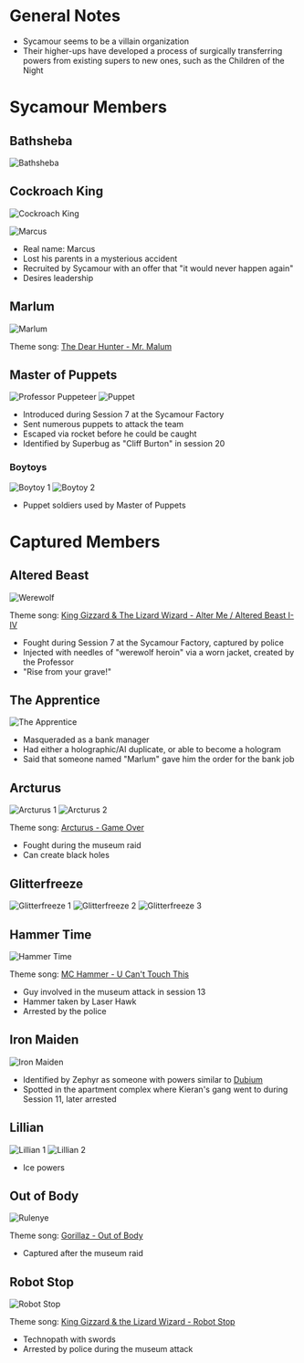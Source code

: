 <!-- TITLE: Sycamour -->
<!-- SUBTITLE: A quick summary of Sycamour -->

# General Notes
* Sycamour seems to be a villain organization
* Their higher-ups have developed a process of surgically transferring powers from existing supers to new ones, such as the Children of the Night
# Sycamour Members
## Bathsheba
![Bathsheba](/uploads/sycamour-sycamour/bathshena.jpg "Bathsheba")
## Cockroach King
![Cockroach King](/uploads/sycamour/cockroach-king.jpg "Cockroach King")

![Marcus](/uploads/sycamour-sycamour/marcus.jpg "Marcus")

* Real name: Marcus
* Lost his parents in a mysterious accident
* Recruited by Sycamour with an offer that "it would never happen again"
* Desires leadership
## Marlum
![Marlum](/uploads/sycamour-sycamour/marlum.jpg "Marlum")

Theme song: [The Dear Hunter - Mr. Malum](https://youtu.be/eGIUAyeCGS8)
## Master of Puppets
![Professor Puppeteer](/uploads/sycamour/professor-puppeteer.jpg "Professor Puppeteer")
![Puppet](/uploads/sycamour-sycamour/puppet.jpg "Puppet")

* Introduced during Session 7 at the Sycamour Factory
* Sent numerous puppets to attack the team
* Escaped via rocket before he could be caught
* Identified by Superbug as "Cliff Burton" in session 20
### Boytoys
![Boytoy 1](/uploads/sycamour-sycamour/boytoy-1.jpg "Boytoy 1")
![Boytoy 2](/uploads/sycamour-sycamour/boytoy-2.jpg "Boytoy 2")

* Puppet soldiers used by Master of Puppets
# Captured Members
## Altered Beast
![Werewolf](/uploads/sycamour/werewolf.jpg "Werewolf")

Theme song: [King Gizzard & The Lizard Wizard - Alter Me / Altered Beast I-IV](https://www.youtube.com/watch?v=ZBuWFn5gFE4)

* Fought during Session 7 at the Sycamour Factory, captured by police
* Injected with needles of "werewolf heroin" via a worn jacket, created by the Professor
* "Rise from your grave!"
## The Apprentice
![The Apprentice](/uploads/sycamour/the-apprentice.jpg "The Apprentice")

* Masqueraded as a bank manager
* Had either a holographic/AI duplicate, or able to become a hologram
* Said that someone named "Marlum" gave him the order for the bank job
## Arcturus
![Arcturus 1](/uploads/sycamour-sycamour/arcturus-1.jpg "Arcturus 1")
![Arcturus 2](/uploads/sycamour-sycamour/arcturus-2.jpg "Arcturus 2")

Theme song: [Arcturus - Game Over](https://www.youtube.com/watch?v=kQmtcaI3VEs)

* Fought during the museum raid
* Can create black holes
## Glitterfreeze
![Glitterfreeze 1](/uploads/sycamour-sycamour/glitterfreeze-1.jpg "Glitterfreeze 1")
![Glitterfreeze 2](/uploads/sycamour-sycamour/glitterfreeze-2.jpg "Glitterfreeze 2")
![Glitterfreeze 3](/uploads/sycamour-sycamour/glitterfreeze-3.jpg "Glitterfreeze 3")
## Hammer Time
![Hammer Time](/uploads/sycamour-sycamour/hammer-time.jpg "Hammer Time")

Theme song: [MC Hammer - U Can't Touch This](https://www.youtube.com/watch?v=otCpCn0l4Wo)

* Guy involved in the museum attack in session 13
* Hammer taken by Laser Hawk
* Arrested by the police
## Iron Maiden
![Iron Maiden](/uploads/sycamour/iron-maiden.jpg "Iron Maiden")

* Identified by Zephyr as someone with powers similar to [Dubium](#dubium)
* Spotted in the apartment complex where Kieran's gang went to during Session 11, later arrested
## Lillian
![Lillian 1](/uploads/sycamour-sycamour/lillian-1.jpg "Lillian 1")
![Lillian 2](/uploads/sycamour-sycamour/lillian-2.jpg "Lillian 2")

* Ice powers
## Out of Body
![Rulenye](/uploads/sycamour-sycamour/rulenye.jpg "Rulenye")

Theme song: [Gorillaz - Out of Body](https://www.youtube.com/watch?v=gawKAeTayNY)

* Captured after the museum raid

## Robot Stop
![Robot Stop](/uploads/sycamour-sycamour/robot-stop.jpg "Robot Stop")

Theme song: [King Gizzard & the Lizard Wizard - Robot Stop](https://www.youtube.com/watch?v=9p_Si21ig7c)

* Technopath with swords
* Arrested by police during the museum attack
